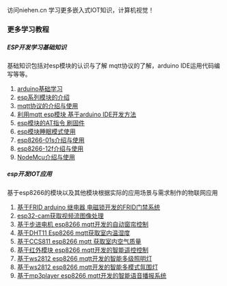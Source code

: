访问niehen.cn 学习更多嵌入式IOT知识，计算机视觉！

  
### 更多学习教程
#####  ESP开发学习基础知识
基础知识包括对esp模块的认识与了解 mqtt协议的了解，arduino IDE运用代码编写等等。
1. [arduino基础学习](http://niehen.cn/arduino/arduino%e4%bb%8b%e7%bb%8d%e4%b8%8e%e6%95%99%e7%a8%8b/)
2. [esp系列模块的介绍](http://niehen.cn/esp8266/esp8266%e7%b3%bb%e5%88%97-wifi%e6%a8%a1%e5%9d%97/)
3. [mqtt协议的介绍与使用](http://niehen.cn/esp8266/mqtt%e5%8d%8f%e8%ae%ae%e4%bb%8b%e7%bb%8d%e4%b8%8e%e5%ba%94%e7%94%a8/)
4. [利用mqtt esp模块 基于arduino IDE开发方法](http://niehen.cn/esp8266/esp8266-mqtt-%e4%bd%bf%e7%94%a8arduino%e5%bc%80%e5%8f%91%e6%95%99%e7%a8%8b/)
5. [esp模块的AT指令 刷固件](http://niehen.cn/esp8266/esp8266-at%e6%8c%87%e4%bb%a4%e4%bb%a5%e5%8f%8a%e5%88%b7%e5%9b%ba%e4%bb%b6/) 
6. [esp模块睡眠模式使用](http://niehen.cn/esp8266/esp8266%e6%a8%a1%e5%9d%97%e7%9d%a1%e7%9c%a0%e6%a8%a1%e5%bc%8f/)
7. [esp8266-01s介绍与使用](http://niehen.cn/esp8266/esp8266-01s%e4%bb%8b%e7%bb%8d/)
8. [esp8266-12f介绍与使用](http://niehen.cn/esp8266/esp8266-12f%e4%bb%8b%e7%bb%8d%e4%b8%8e%e4%bd%bf%e7%94%a8/)
9. [NodeMcu介绍与使用](http://niehen.cn/esp8266/nodemcu%e4%bd%bf%e7%94%a8/)

##### esp开发IOT应用
基于esp8266的模块以及其他模块根据实际的应用场景与需求制作的物联网应用

1. [基于FRID arduino 继电器 电磁锁开发的FRID门禁系统](http://niehen.cn/arduino/rfid%e6%99%ba%e8%83%bd%e6%8e%a7%e5%88%b6%e9%97%a8%e7%a6%81/)
2.  [esp32-cam获取视频流图像处理](http://niehen.cn/esp8266/esp32-cam-arduino%e5%bc%80%e5%8f%91/)
4. [基于步进电机 esp8266 mqtt开发的自动窗帘控制](http://niehen.cn/esp8266/%e6%99%ba%e8%83%bd%e6%97%a0%e7%ba%bf%e6%8e%a7%e5%88%b6%e7%aa%97%e5%b8%98/)
5. [基于DHT11 Esp8266 mqtt获取室内温湿度](http://niehen.cn/esp8266/esp8266%e3%80%81mqtt%e8%8e%b7%e5%8f%96%e6%b8%a9%e6%b9%bf%e5%ba%a6/)
6. [基于CCS811 esp8266 mqtt 获取室内空气质量](http://niehen.cn/arduino/ccs811%e7%a9%ba%e6%b0%94%e8%b4%a8%e9%87%8f%e6%a3%80%e6%b5%8b/)
7. [基于红外模块 esp8266 mqtt开发的智能遥控控制](http://niehen.cn/esp8266/%e5%88%a9%e7%94%a8%e7%ba%a2%e5%a4%96%e6%97%a0%e7%ba%bf%e6%8e%a7%e5%88%b6%e7%a9%ba%e8%b0%83/)
8. [基于ws2812 esp8266 mqtt开发的智能多级照明灯](http://niehen.cn/esp8266/%e6%99%ba%e8%83%bd%e6%97%a0%e7%ba%bf%e5%a4%9a%e7%ba%a7%e6%8e%a7%e5%88%b6%e7%85%a7%e6%98%8e%e7%81%af/)
9. [基于ws2812 esp8266 mqtt开发的智能多模式氛围灯](http://niehen.cn/esp8266/%e6%99%ba%e8%83%bd%e5%a4%9a%e6%a8%a1%e5%bc%8f%e6%b0%9b%e5%9b%b4%e7%81%af/)
10.  [基于mp3player esp8266 mqtt开发的智能语音播报系统](http://niehen.cn/arduino/mp3%e6%92%ad%e6%94%be%e5%99%a8%e6%a8%a1%e5%9d%97/)

